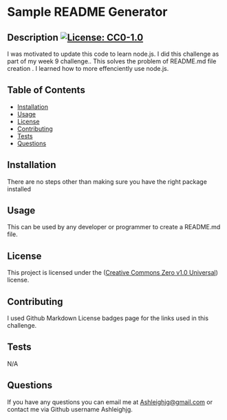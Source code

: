 
  # Sample README Generator

  
        
  ## Description [![License: CC0-1.0](https://licensebuttons.net/l/zero/1.0/80x15.png)](http://creativecommons.org/publicdomain/zero/1.0/)
  I was motivated to update this code to learn node.js. I did this challenge as part of my week 9 challenge.. This solves the problem of README.md file creation . I learned how to more effenciently use node.js.

  ## Table of Contents
  - [Installation](#installation)
  - [Usage](#usage)
  - [License](#license)
  - [Contributing](#contributing)
  - [Tests](#tests)
  - [Questions](#questions)
               
  ## Installation
  There are no steps other than making sure you have the right package installed
       
  ## Usage
  This can be used by any developer or programmer to create a README.md file.
        
  ## License
  This project is licensed under the ([Creative Commons Zero v1.0 Universal](http://creativecommons.org/publicdomain/zero/1.0/)) license.
        
  ## Contributing
  I used Github Markdown License badges page for the links used in this challenge.
       
  ## Tests
  N/A
       
  ## Questions
  If you have any questions you can email me at Ashleighjg@gmail.com or contact me via Github username Ashleighjg.
        

